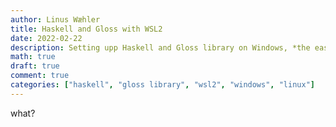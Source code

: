 ```yaml
---
author: Linus Wæhler
title: Haskell and Gloss with WSL2
date: 2022-02-22
description: Setting upp Haskell and Gloss library on Windows, *the easier way*. 
math: true
draft: true
comment: true
categories: ["haskell", "gloss library", "wsl2", "windows", "linux"]
---
```


what?
